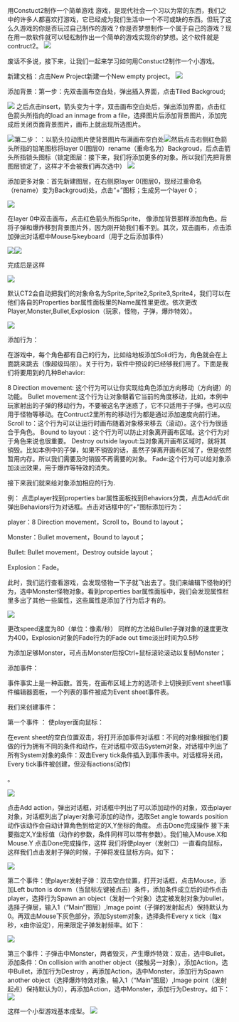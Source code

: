 用Constuct2制作一个简单游戏
游戏，是现代社会一个习以为常的东西，我们之中的许多人都喜欢打游戏，它已经成为我们生活中一个不可或缺的东西。但玩了这么久游戏的你是否玩过自己制作的游戏？你是否梦想制作一个属于自己的游戏？现在用一款软件就可以轻松制作出一个简单的游戏实现你的梦想。这个软件就是contruct2。
![](https://i02picsos.sogoucdn.com/91201d9c6480529c)

废话不多说，接下来，让我们一起来学习如何用Constuct2制作一个小游戏。


新建文档：点击New Project新建一个New empty project。 
![](images/1.png)

添加背景：第一步：先双击画布空白处，弹出插入界面，点击Tiled Backgroud;


![](images/2.png)
之后点击insert，箭头变为十字，双击画布空白处后，弹出添加界面，点击红色箭头所指向的load an inmage from a file，选择图片后添加背景图片，添加完成后关闭页面背景图片，画布上就出现所选图片。


![](images/3.png)第二步：：以箭头拉动图片使背景图片布满画布空白处![](images/4.png)然后点击右侧红色箭头所指的铅笔图标将layer 0(图层0）rename（重命名为）Backgroud，后点击箭头所指锁头图标（锁定图层：接下来，我们将添加更多的对象。所以我们先把背景图层锁定了，这样才不会被我们再次选中）
![](images/7.png)



添加更多对象：首先新建图层，在右侧原layer 0(图层0，现经过重命名（rename）变为Backgroud)处，点击“+”图标；生成另一个layer 0； 

![](images/8.png)


 在layer 0中双击画布，点击红色箭头所指Sprite， 像添加背景那样添加角色。后将子弹和爆炸移到背景图片外，因为刚开始我们看不到。其次，双击画布，点击添加弹出对话框中Mouse与keyboard（用于之后添加事件）

![](images/9.png)![](images/18.png)

完成后是这样


![](images/16.png) 

默认CT2会自动把我们的对象命名为Sprite,Sprite2,Sprite3,Sprite4，我们可以在他们各自的Properties bar属性面板里的Name属性里更改。依次更改Player,Monster,Bullet,Explosion（玩家，怪物，子弹，爆炸特效）。




![](images/11.png)



添加行为：

在游戏中，每个角色都有自己的行为，比如给地板添加Solid行为，角色就会在上面跳来跳去（像超级玛丽）。关于行为，软件中预设的已经够我们用了。下面是我们将要用到的几种Behavior:

8 Direction movement: 这个行为可以让你实现给角色添加方向移动（方向键）的功能。 
Bullet movement:这个行为让对象朝着它当前的角度移动，比如，本例中玩家射出的子弹的移动行为，不要被这名字迷惑了，它不只适用于子弹，也可以应用于怪物等移动。在Contruct2里所有的移动行为都是通过添加速度向前行进。 
Scroll to：这个行为可以让运行时画布随着对象移来移去（滚动）。这个行为很适合于角色。 
Bound to layout：这个行为可以防止对象离开画布区域。这个行为对于角色来说也很重要。 
Destroy outside layout:当对象离开画布区域时，就将其销毁。比如本例中的子弹，如果不销毁的话，虽然子弹离开画布区域了，但是依然暂用内存。所以我们需要及时销毁不再需要的对象。 
Fade:这个行为可以给对象添加淡出效果，用于爆炸等特效的消失。

接下来我们就来给对象添加相应的行为.

例：
点击player找到properties bar属性面板找到Behaviors分类，点击Add/Edit弹出Behaviors行为对话框。点击对话框中的“+”图标添加行为：

player：8 Direction movement，Scroll to，Bound to layout；

Monster：Bullet movement，Bound to layout；

Bullet: Bullet movement，Destroy outside layout；

Explosion：Fade。

此时，我们运行查看游戏，会发现怪物一下子就飞出去了。我们来编辑下怪物的行为，选中Monster怪物对象。看到properties bar属性面板中，我们会发现属性栏里多出了其他一些属性，这些属性是添加了行为后才有的。


![](images/14.png)

 更改speed速度为80（单位：像素/秒） 
同样的方法给Bullet子弹对象的速度更改为400，Explosion对象的Fade行为的Fade out time淡出时间为0.5秒

为添加足够Monster，可点击Monster后按Ctrl+鼠标滚轮滚动以复制Monster；

添加事件：

事件事实上是一种函数。首先，在画布区域上方的选项卡上切换到Event sheet1事件编辑器面板，一个列表的事件被成为Event sheet事件表。

我们来创建事件：

第一个事件 ：
使player面向鼠标：

在event sheet的空白位置双击，将打开添加事件对话框：不同的对象根据他们要做的行为拥有不同的条件和动作，在对话框中双击System对象，对话框中列出了所有System对象的条件：双击Every tick条件插入到事件表中。对话框将关闭，Every tick事件被创建，但没有actions(动作)

。



![](images/17.png)

点击Add action，弹出对话框，对话框中列出了可以添加动作的对象，双击player对象，对话框列出了player对象可添加的动作，选取Set angle towards position动作该动作会自动计算角色到给定的X,Y坐标的角度。 点击Done完成操作
接下来要指定X,Y坐标值（动作的参数，条件同样可以带有参数）。我们输入Mouse.X和Mouse.Y 点击Done完成操作，这样
我们将使player（发射口）一直看向鼠标，这样我们点击发射子弹的时候，子弹将发往鼠标方向。如下：

![](images/15.png)

第二个事件：使player发射子弹：双击空白位置，打开对话框，点击Mouse，添加Left button is dowm（当鼠标左键被点击）条件，添加条件成立后的动作点击player，选择行为Spawn an object（发射一个对象）选定被发射对象为bullet，选择子弹层，输入1（“Main”图层）,Image point（子弹的发射起点）保持默认为0。再双击Mouse下灰色部分，添加System对象，选择条件Every x tick（每x秒，x由你设定），用来限定子弹发射频率。如下：

![](images/19.png)

第三个事件：子弹击中Monster，两者毁灭，产生爆炸特效：双击，选中Bullet，添加条件：On collision with another object（接触另一对象），添加Action，选中Bullet，添加行为Destroy ，再添加Action，选中Monster，添加行为Spawn another object（选择爆炸特效对象，输入1（“Main”图层）,Image point（发射起点）保持默认为0），再添加Action，选中Monster，添加行为Destroy。如下：![](images/20.png) 

这样一个小型游戏基本成型。 
 ![](images/g.gif)
